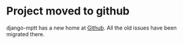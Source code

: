 # Project moved to github #

django-mptt has a new home at [Github](https://github.com/django-mptt/django-mptt/issues). All the old issues have been migrated there.